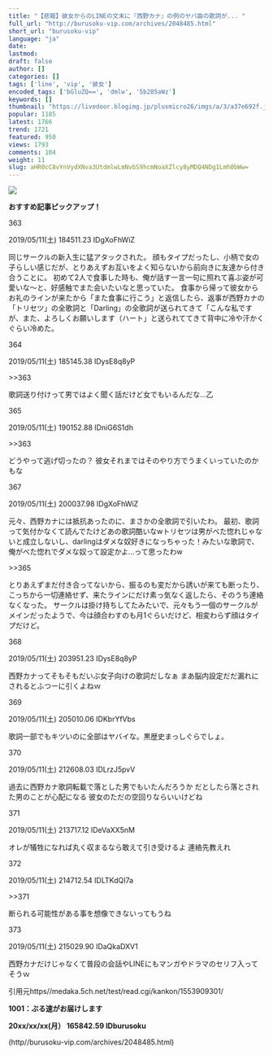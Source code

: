 ```yaml
---
title: "【悲報】彼女からのLINEの文末に『西野カナ』の例のヤバ曲の歌詞が... "
full_url: "http://burusoku-vip.com/archives/2048485.html"
short_url: "burusoku-vip"
language: "ja"
date: 
lastmod: 
draft: false
author: []
categories: []
tags: ['line', 'vip', '彼女']
encoded_tags: ['bGluZQ==', 'dmlw', '5b285aWz']
keywords: []
thumbnail: "https://livedoor.blogimg.jp/plusmicro26/imgs/a/3/a37e692f.jpg"
popular: 1185
latest: 1766
trend: 1721
featured: 950
views: 1793
comments: 104
weight: 11
slug: aHR0cC8vYnVydXNva3UtdmlwLmNvbS9hcmNoaXZlcy8yMDQ4NDg1Lmh0bWw=
---
```


![](https://livedoor.blogimg.jp/plusmicro26/imgs/a/3/a37e692f.jpg)

<div><p><b>おすすめ記事ピックアップ！</b></p> <p class='g-ad1'> </p> <p class='g-ad2'> </p> <p></p> <p>363 <p> 2019/05/11(土) 184511.23 IDgXoFhWiZ</p></p><p> 同じサークルの新入生に猛アタックされた。 顔もタイプだったし、小柄で女の子らしい感じだが、とりあえずお互いをよく知らないから前向きに友達から付き合うことに。 初めて2人で食事した時も、俺が話す一言一句に照れて喜ぶ姿が可愛いな〜と、好感触でまた会いたいなと思っていた。 食事から帰って彼女からお礼のラインが来たから「また食事に行こう」と返信したら、返事が西野カナの「トリセツ」の全歌詞と「Darling」の全歌詞が送られてきて「こんな私ですが、また、よろしくお願いします（ハート」と送られててきて背中に冷や汗かくぐらい冷めた。 </p> <p>364 <p> 2019/05/11(土) 185145.38 IDysE8q8yP</p></p><p> <p class='anchor'>>>363</p> 歌詞送り付けって男ではよく聞く話だけど女でもいるんだな…乙 </p> <p>365 <p> 2019/05/11(土) 190152.88 IDniG6S1dh</p></p><p> <p class='anchor'>>>363</p> どうやって逃げ切ったの？ 彼女それまではそのやり方でうまくいっていたのかもな </p> <p>367 <p> 2019/05/11(土) 200037.98 IDgXoFhWiZ</p></p><p> 元々、西野カナには抵抗あったのに、まさかの全歌詞で引いたわ。 最初、歌詞って気付かなくて読んでたけどあの歌詞酷いなwトリセツは男がべた惚れじゃないと成立しないし、darlingはダメな奴好きになっちゃった！みたいな歌詞で、俺がべた惚れでダメな奴って設定かよ…って思ったわw <p class='anchor'>>>365</p> とりあえずまだ付き合ってないから、振るのも変だから誘いが来ても断ったり、こっちから一切連絡せず、来たラインにだけ素っ気なく返したら、そのうち連絡なくなった。 サークルは掛け持ちしてたみたいで、元々もう一個のサークルがメインだったようで、今は顔合わすのも月1ぐらいだけど、相変わらず顔はタイプだけど。 </p> <p>368 <p> 2019/05/11(土) 203951.23 IDysE8q8yP</p></p><p> 西野カナってそもそもだいぶ女子向けの歌詞だしなぁ まあ脳内設定だだ漏れにされるとふつーに引くよねｗ </p> <p>369 <p> 2019/05/11(土) 205010.06 IDKbrYfVbs</p></p><p> 歌詞一部でもキツいのに全部はヤバイな。黒歴史まっしぐらでしょ。 </p> <p>370 <p> 2019/05/11(土) 212608.03 IDLrzJ5pvV</p></p><p> 過去に西野カナ歌詞転載で落とした男でもいたんだろうか だとしたら落とされた男のことが心配になる 彼女のただの空回りならいいけどね </p> <p>371 <p> 2019/05/11(土) 213717.12 IDeVaXX5nM</p></p><p> オレが犠牲になれば丸く収まるなら敢えて引き受けるよ 連絡先教えれ </p> <p>372 <p> 2019/05/11(土) 214712.54 IDLTKdQI7a</p></p><p> <p class='anchor'>>>371</p> 断られる可能性がある事を想像できないってもうね </p> <p>373 <p> 2019/05/11(土) 215029.90 IDaQkaDXV1</p></p><p> 西野カナだけじゃなくて普段の会話やLINEにもマンガやドラマのセリフ入ってそうｗ </p> <p>引用元https//medaka.5ch.net/test/read.cgi/kankon/1553909301/</p> <p id='csw_block'></p> <p id='divSP1'> </p> <p><b>1001：ぶる速がお届けします <p> 20xx/xx/xx(月） 165842.59 IDburusoku</p></b></p> <p class='g-ad1'> </p> <p class='g-ad2'> </p> <p id='divSP'> </p> </div>

(http//burusoku-vip.com/archives/2048485.html)
